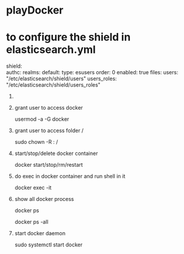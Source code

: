 # playDocker 
# to configure the shield in elasticsearch.yml

shield:  
  authc:
    realms:
      default:
        type: esusers
        order: 0
        enabled: true
        files:
          users: "/etc/elasticsearch/shield/users"
          users_roles: "/etc/elasticsearch/shield/users_roles" 
           
1. 

2. grant user <user> to access docker

   usermod -a -G docker <user>

3. grant user <user> to access folder /<folder>
   
   sudo chown -R <user>: /<folder>

4. start/stop/delete docker container <container>
   
   docker start/stop/rm/restart <container>

5. do exec in docker container and run shell in it
   
   docker exec -it <container>

6. show all docker process
   
   docker ps
   
   docker ps -all

7. start docker daemon
   
   sudo systemctl start docker
